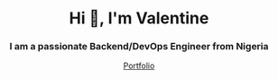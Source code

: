 <h1 align="center">Hi 👋, I'm Valentine</h1>
<h3 align="center">I am a passionate Backend/DevOps Engineer from Nigeria</h3>
<a 
   align="center"
   href="http://valentineeze.netlify.app/" 
   target="_blank">
    <p>Portfolio</p>
</a>
